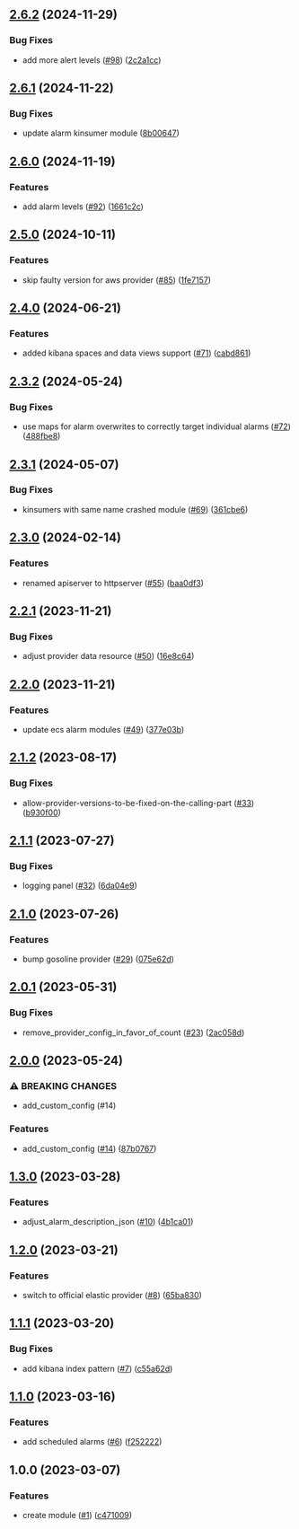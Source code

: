 ## [2.6.2](https://github.com/justtrackio/terraform-aws-ecs-gosoline-monitoring/compare/v2.6.1...v2.6.2) (2024-11-29)


### Bug Fixes

* add more alert levels ([#98](https://github.com/justtrackio/terraform-aws-ecs-gosoline-monitoring/issues/98)) ([2c2a1cc](https://github.com/justtrackio/terraform-aws-ecs-gosoline-monitoring/commit/2c2a1cc22ac1516b6028673c360055961af72e75))

## [2.6.1](https://github.com/justtrackio/terraform-aws-ecs-gosoline-monitoring/compare/v2.6.0...v2.6.1) (2024-11-22)


### Bug Fixes

* update alarm kinsumer module ([8b00647](https://github.com/justtrackio/terraform-aws-ecs-gosoline-monitoring/commit/8b00647598f54222e552de7bc59df30370a0bf70))

## [2.6.0](https://github.com/justtrackio/terraform-aws-ecs-gosoline-monitoring/compare/v2.5.0...v2.6.0) (2024-11-19)


### Features

* add alarm levels ([#92](https://github.com/justtrackio/terraform-aws-ecs-gosoline-monitoring/issues/92)) ([1661c2c](https://github.com/justtrackio/terraform-aws-ecs-gosoline-monitoring/commit/1661c2cb4fd0804c783a2ca5985c87ed17f7cc44))

## [2.5.0](https://github.com/justtrackio/terraform-aws-ecs-gosoline-monitoring/compare/v2.4.0...v2.5.0) (2024-10-11)


### Features

* skip faulty version for aws provider ([#85](https://github.com/justtrackio/terraform-aws-ecs-gosoline-monitoring/issues/85)) ([1fe7157](https://github.com/justtrackio/terraform-aws-ecs-gosoline-monitoring/commit/1fe7157031c2989517182bbace87e0ce7d0f90fb))

## [2.4.0](https://github.com/justtrackio/terraform-aws-ecs-gosoline-monitoring/compare/v2.3.2...v2.4.0) (2024-06-21)


### Features

* added kibana spaces and data views support ([#71](https://github.com/justtrackio/terraform-aws-ecs-gosoline-monitoring/issues/71)) ([cabd861](https://github.com/justtrackio/terraform-aws-ecs-gosoline-monitoring/commit/cabd8616c728db496d514b76ce8237a698752e0f))

## [2.3.2](https://github.com/justtrackio/terraform-aws-ecs-gosoline-monitoring/compare/v2.3.1...v2.3.2) (2024-05-24)


### Bug Fixes

* use maps for alarm overwrites to correctly target individual alarms ([#72](https://github.com/justtrackio/terraform-aws-ecs-gosoline-monitoring/issues/72)) ([488fbe8](https://github.com/justtrackio/terraform-aws-ecs-gosoline-monitoring/commit/488fbe8e2ea985683f1ad36c5025aead988cbfdc))

## [2.3.1](https://github.com/justtrackio/terraform-aws-ecs-gosoline-monitoring/compare/v2.3.0...v2.3.1) (2024-05-07)


### Bug Fixes

* kinsumers with same name crashed module ([#69](https://github.com/justtrackio/terraform-aws-ecs-gosoline-monitoring/issues/69)) ([361cbe6](https://github.com/justtrackio/terraform-aws-ecs-gosoline-monitoring/commit/361cbe69b6248dce6979119c7ca62b4d5edab4dc))

## [2.3.0](https://github.com/justtrackio/terraform-aws-ecs-gosoline-monitoring/compare/v2.2.1...v2.3.0) (2024-02-14)


### Features

* renamed apiserver to httpserver ([#55](https://github.com/justtrackio/terraform-aws-ecs-gosoline-monitoring/issues/55)) ([baa0df3](https://github.com/justtrackio/terraform-aws-ecs-gosoline-monitoring/commit/baa0df3b1621141f4e3d8d90a967114cf3cbc70e))

## [2.2.1](https://github.com/justtrackio/terraform-aws-ecs-gosoline-monitoring/compare/v2.2.0...v2.2.1) (2023-11-21)


### Bug Fixes

* adjust provider data resource ([#50](https://github.com/justtrackio/terraform-aws-ecs-gosoline-monitoring/issues/50)) ([16e8c64](https://github.com/justtrackio/terraform-aws-ecs-gosoline-monitoring/commit/16e8c64127a19c6fbd12c0ca2d78c87031e6768f))

## [2.2.0](https://github.com/justtrackio/terraform-aws-ecs-gosoline-monitoring/compare/v2.1.3...v2.2.0) (2023-11-21)


### Features

* update ecs alarm modules ([#49](https://github.com/justtrackio/terraform-aws-ecs-gosoline-monitoring/issues/49)) ([377e03b](https://github.com/justtrackio/terraform-aws-ecs-gosoline-monitoring/commit/377e03bf57b951c73945fdfd738112deedae27dc))

## [2.1.2](https://github.com/justtrackio/terraform-aws-ecs-gosoline-monitoring/compare/v2.1.1...v2.1.2) (2023-08-17)


### Bug Fixes

* allow-provider-versions-to-be-fixed-on-the-calling-part ([#33](https://github.com/justtrackio/terraform-aws-ecs-gosoline-monitoring/issues/33)) ([b930f00](https://github.com/justtrackio/terraform-aws-ecs-gosoline-monitoring/commit/b930f00cafd046b5e7a64bdd8b1ba41b3bd224b5))

## [2.1.1](https://github.com/justtrackio/terraform-aws-ecs-gosoline-monitoring/compare/v2.1.0...v2.1.1) (2023-07-27)


### Bug Fixes

* logging panel ([#32](https://github.com/justtrackio/terraform-aws-ecs-gosoline-monitoring/issues/32)) ([6da04e9](https://github.com/justtrackio/terraform-aws-ecs-gosoline-monitoring/commit/6da04e991d97f0a1a12dc34914a61aab533cf868))

## [2.1.0](https://github.com/justtrackio/terraform-aws-ecs-gosoline-monitoring/compare/v2.0.1...v2.1.0) (2023-07-26)


### Features

* bump gosoline provider ([#29](https://github.com/justtrackio/terraform-aws-ecs-gosoline-monitoring/issues/29)) ([075e62d](https://github.com/justtrackio/terraform-aws-ecs-gosoline-monitoring/commit/075e62d7469b0cd8b7bafda72a1081515ac4febc))

## [2.0.1](https://github.com/justtrackio/terraform-aws-ecs-gosoline-monitoring/compare/v2.0.0...v2.0.1) (2023-05-31)


### Bug Fixes

* remove_provider_config_in_favor_of_count ([#23](https://github.com/justtrackio/terraform-aws-ecs-gosoline-monitoring/issues/23)) ([2ac058d](https://github.com/justtrackio/terraform-aws-ecs-gosoline-monitoring/commit/2ac058d570f443de7944fe4d62d6484ca20f1b70))

## [2.0.0](https://github.com/justtrackio/terraform-aws-ecs-gosoline-monitoring/compare/v1.3.0...v2.0.0) (2023-05-24)


### ⚠ BREAKING CHANGES

* add_custom_config (#14)

### Features

* add_custom_config ([#14](https://github.com/justtrackio/terraform-aws-ecs-gosoline-monitoring/issues/14)) ([87b0767](https://github.com/justtrackio/terraform-aws-ecs-gosoline-monitoring/commit/87b076729206f8493d46ac57f5c1b07488567fb2))

## [1.3.0](https://github.com/justtrackio/terraform-aws-ecs-gosoline-monitoring/compare/v1.2.0...v1.3.0) (2023-03-28)


### Features

* adjust_alarm_description_json ([#10](https://github.com/justtrackio/terraform-aws-ecs-gosoline-monitoring/issues/10)) ([4b1ca01](https://github.com/justtrackio/terraform-aws-ecs-gosoline-monitoring/commit/4b1ca0183afc566353cb16a6aebfc9313078ddb1))

## [1.2.0](https://github.com/justtrackio/terraform-aws-ecs-gosoline-monitoring/compare/v1.1.1...v1.2.0) (2023-03-21)


### Features

* switch to official elastic provider ([#8](https://github.com/justtrackio/terraform-aws-ecs-gosoline-monitoring/issues/8)) ([65ba830](https://github.com/justtrackio/terraform-aws-ecs-gosoline-monitoring/commit/65ba830c534c9d509c89df48d651d6c2f5d254a0))

## [1.1.1](https://github.com/justtrackio/terraform-aws-ecs-gosoline-monitoring/compare/v1.1.0...v1.1.1) (2023-03-20)


### Bug Fixes

* add kibana index pattern ([#7](https://github.com/justtrackio/terraform-aws-ecs-gosoline-monitoring/issues/7)) ([c55a62d](https://github.com/justtrackio/terraform-aws-ecs-gosoline-monitoring/commit/c55a62d5056cb7f08d9a0814e12bca0cad898700))

## [1.1.0](https://github.com/justtrackio/terraform-aws-ecs-gosoline-monitoring/compare/v1.0.0...v1.1.0) (2023-03-16)


### Features

* add scheduled alarms ([#6](https://github.com/justtrackio/terraform-aws-ecs-gosoline-monitoring/issues/6)) ([f252222](https://github.com/justtrackio/terraform-aws-ecs-gosoline-monitoring/commit/f25222281431aa3e5750ca112a8bf268d498e726))

## 1.0.0 (2023-03-07)


### Features

* create module ([#1](https://github.com/justtrackio/terraform-aws-ecs-gosoline-monitoring/issues/1)) ([c471009](https://github.com/justtrackio/terraform-aws-ecs-gosoline-monitoring/commit/c4710099c11a7bd1b190bfb55e2e966f603fae13))
